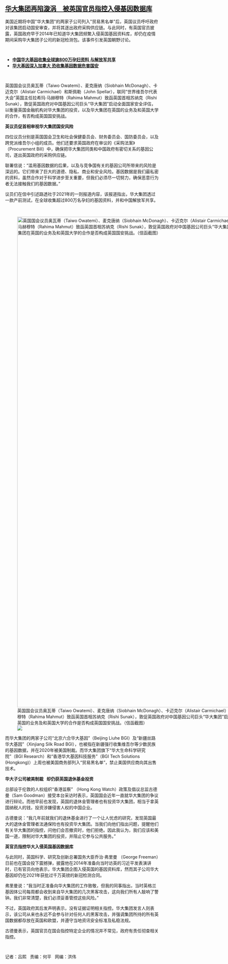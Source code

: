 <!--1678476720000-->
[华大集团再陷漩涡　被英国官员指控入侵基因数据库](https://www.rfa.org/mandarin/yataibaodao/junshiwaijiao/al-03102023101701.html)
------

<p>美国近期将中国"华大集团"的两家子公司列入"贸易黑名单"后，英国议员呼吁政府对该集团启动国安审查，并将其逐出政府采购供应链。与此同时，有英国官员披露，英国政府早于2014年已知道华大集团频繁入侵英国基因资料库，却仍在疫情期间采购华大集团子公司的新冠检测包。该事件引发英国朝野讨论。</p><p><span class="result-title"> </span></p><ul><li><strong><a href="https://www.rfa.org/mandarin/Xinwen/al0708-07082021025911.html">中国华大基因收集全球逾800万孕妇资料 与解放军共享</a></strong></li><li><a href="https://www.rfa.org/mandarin/yataibaodao/junshiwaijiao/lf-12202021135838.html"><strong>华大基因深入加拿大 恐收集基因数据危害国安</strong></a></li></ul><p><span class="result-title"> </span></p><p><span style="font-weight: 400;">英国国会议员奥瓦蒂（Taiwo Owatemi）、麦克唐纳（Siobhain McDonagh）、卡迈克尔（Alistair Carmichael）和斯佩勒（John Spellar），联同“世界维吾尔代表大会”英国主任拉希玛·马赫穆特（Rahima Mahmut）致函英国首相苏纳克（Rishi Sunak），敦促英国政府对中国基因公司巨头“华大集团”启动全面国家安全评估，以衡量英国金融机构对华大集团的投资，以及华大集团在英国的业务及和英国大学的合作，有否构成英国国安挑战。</span></p><p><b>英议员促首相审视华大集团国安风险</b></p><p><span style="font-weight: 400;">四位议员分别是英国国会卫生和社会保健委员会、财务委员会、国防委员会，以及跨党派维吾尔小组的成员。他们还要求英国政府在审议的《采购法案》（Procurement Bill）中，确保把华大集团同类和中国政府有密切关系的基因公司，逐出英国政府的采购供应链。</span></p><p><span style="font-weight: 400;">联署信说：“滥用基因数据的后果，以及与竞争国有关的基因公司所带来的风险是深远的。它们带来了巨大的道德、隐私、商业和安全风险。基因数据是我们最私密的资料，虽然合作对于科学进步至关重要，但我们必须尽一切努力，确保恶意行为者无法接触我们的基因数据。”</span></p><p><span style="font-weight: 400;">议员们在信中引述路透社于2021年的一则报道内容，该报道指出，华大集团透过一款产前测试，在全球收集超过800万名孕妇的基因资料，并和中国解放军共享。</span></p><p><span style="font-weight: 400;"> </span></p><p><span style="font-weight: 400;"><figure class="image-richtext image-inline captioned" style="width:1170px;"><img alt="英国国会议员奥瓦蒂（Taiwo Owatemi）、麦克唐纳（Siobhain McDonagh）、卡迈克尔（Alistair Carmichael）和斯佩勒（John Spellar），联同“世界维吾尔代表大会”英国主任拉希玛·马赫穆特（Rahima Mahmut）致函英国首相苏纳克（Rishi Sunak），敦促英国政府对中国基因公司巨头“华大集团”启动全面国家安全评估，以衡量英国金融机构对华大集团的投资以及华大集团在英国的业务及和英国大学的合作是否构成英国国安挑战。（信函截图）" height="1609" src="https://www.rfa.org/mandarin/yataibaodao/junshiwaijiao/al-03102023101701.html/m0310al-1.jpg/@@images/03875ac3-08ad-4bb7-b86f-a089db7d0db7.jpeg" title="M0310AL-1.jpg" width="1170"/><figcaption class="image-caption">英国国会议员奥瓦蒂（Taiwo Owatemi）、麦克唐纳（Siobhain McDonagh）、卡迈克尔（Alistair Carmichael）和斯佩勒（John Spellar），联同“世界维吾尔代表大会”英国主任拉希玛·马赫穆特（Rahima Mahmut）致函英国首相苏纳克（Rishi Sunak），敦促英国政府对中国基因公司巨头“华大集团”启动全面国家安全评估，以衡量英国金融机构对华大集团的投资以及华大集团在英国的业务及和英国大学的合作是否构成英国国安挑战。（信函截图）</figcaption><small></small><div id="zoomattribute"><a data-caption="英国国会议员奥瓦蒂（Taiwo Owatemi）、麦克唐纳（Siobhain McDonagh）、卡迈克尔（Alistair Carmichael）和斯佩勒（John Spellar），联同“世界维吾尔代表大会”英国主任拉希玛·马赫穆特（Rahima Mahmut）致函英国首相苏纳克（Rishi Sunak），敦促英国政府对中国基因公司巨头“华大集团”启动全面国家安全评估，以衡量英国金融机构对华大集团的投资以及华大集团在英国的业务及和英国大学的合作是否构成英国国安挑战。（信函截图）" data-fancybox="" href="https://www.rfa.org/mandarin/yataibaodao/junshiwaijiao/al-03102023101701.html/m0310al-1.jpg" id="single_image" title="英国国会议员奥瓦蒂（Taiwo Owatemi）、麦克唐纳（Siobhain McDonagh）、卡迈克尔（Alistair Carmichael）和斯佩勒（John Spellar），联同“世界维吾尔代表大会”英国主任拉希玛·马赫穆特（Rahima Mahmut）致函英国首相苏纳克（Rishi Sunak），敦促英国政府对中国基因公司巨头“华大集团”启动全面国家安全评估，以衡量英国金融机构对华大集团的投资以及华大集团在英国的业务及和英国大学的合作是否构成英国国安挑战。（信函截图）"><img src="/++plone++rfa-resources/img/icon-zoom.png"/></a></div></figure></span></p><p><span style="font-weight: 400;">而华大集团的两家子公司“北京六合华大基因”（Beijing Liuhe BGI）及“新疆丝路华大基因”（Xinjiang Silk Road BGI），也被指在新疆强行收集维吾尔等少数民族的基因数据，并在2020年被美国制裁。而华大集团旗下“华大生命科学研究院”（BGI Research）和“香港华大基因科技服务”（BGI Tech Solutions (Hongkong)）上周也被美国商务部列入“贸易黑名单”，禁止美国供应商向其出售技术。</span></p><p><b>华大子公司被美制裁   却仍获英国退休基金投资</b></p><p><span style="font-weight: 400;">总部设于伦敦的人权组织“香港监察” （Hong Kong Watch）政策及倡议总监古德曼（Sam Goodman）接受本台采访时表示，英国国会近年一直就华大集团的争议进行辩论。而他早前也发现，英国的退休金管理者也有投资华大集团，相当于拿英国纳税人的钱，投资涉嫌侵害人权的中国企业。</span></p><p><span style="font-weight: 400;">古德曼说：“我几年前就我们的退休基金进行了一个让人忧虑的研究，发现英国最大的退休金管理者法通保险也有投资华大集团。当我们向他们指出问题，提醒他们有关华大集团的指控，问他们会否撤资时，他们拒绝。因此我认为，我们应该和美国一道，限制对华大集团的投资，并阻止它参与公共服务。”</span></p><p><b>英官员指控华大入侵英国基因数据库</b></p><p><span style="font-weight: 400;">与此同时，英国科学、研究及创新总署国务大臣乔治·弗里曼 （George Freeman）日前也在国会投下震撼弹，披露他在2014年准备向当时访英的习近平发表演讲时，已有官员向他表示，华大集团企图入侵英国的基因资料库，然而其子公司华大基因却仍在2021年获批过千万英镑的新冠检测合同。</span></p><p><span style="font-weight: 400;">弗里曼说：“我当时正准备向华大集团的工作致敬，但我的同事指出，当时英格兰基因体公司每周都会收到来自华大集团的几次黑客攻击，这向我们所有人敲响了警钟。我们非常清楚，我们必须妥善管控这些风险。”</span></p><p><span style="font-weight: 400;">不过，英国政府其后发声明表示，没有证据证明相关指控。华大集团发言人则表示，该公司从来也永远不会参与针对任何人的黑客攻击，并强调集团所持的所有英国数据都存放在英国和欧盟，并遵守当地资讯安全标准及私稳法规。</span></p><p><span style="font-weight: 400;">古德曼表示，英国官员在国会指控特定企业的情况并不常见，政府有责任彻查相关指控。</span></p><p><span class="result-title"> </span></p><p><span style="font-weight: 400;">记者：吕熙   责编：何平   网编：洪伟<br/></span></p>
